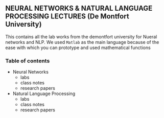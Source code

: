 ## NEURAL NETWORKS & NATURAL LANGUAGE PROCESSING LECTURES (De Montfort University)

This contains all the lab works from the demontfort university for Nueral networks and NLP. We used `Matlab` as the main language because of the ease with which you can prototype and used mathematical functions

### Table of contents

- Neural Networks
    - labs
    - class notes
    - research papers 
- Natural Language Processing
    - labs
    - class notes
    - research papers 
